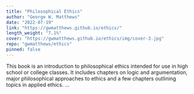 ```yaml
---
title: "Philosophical Ethics"
author: "George W. Matthews"
date: "2022-07-19"
link: "https://gwmatthews.github.io/ethics/"
length_weight: "7.1%"
cover: "https://gwmatthews.github.io/ethics/img/cover-3.jpg"
repo: "gwmatthews/ethics"
pinned: false
---
```


This book is an introduction to philosophical ethics intended for use in high school or college classes. It includes chapters on logic and argumentation, major philosophical approaches to ethics and a few chapters outlining topics in applied ethics. ...
